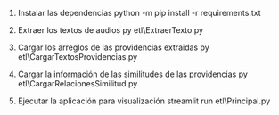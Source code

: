 1. Instalar las dependencias
python -m pip install -r requirements.txt

2. Extraer los textos de audios
py etl\ExtraerTexto.py

3. Cargar los arreglos de las providencias extraidas
py etl\CargarTextosProvidencias.py

4. Cargar la información de las similitudes de las providencias 
py etl\CargarRelacionesSimilitud.py

5. Ejecutar la aplicación para visualización
streamlit run etl\Principal.py
